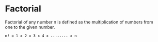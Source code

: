 # Factorial

Factorial of any number n is defined as the multiplication of numbers from one to the given number.

`n! = 1 x 2 x 3 x 4 x ........ x n`
